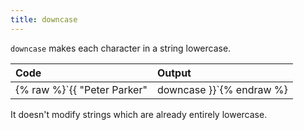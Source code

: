 ```yaml
---
title: downcase
---
```


`downcase` makes each character in a string lowercase.

| Code                                                   | Output           |
|:-------------------------------------------------------|:-----------------|
| {% raw %}`{{ "Peter Parker" | downcase }}`{% endraw %} | `"peter parker"` |

It doesn't modify strings which are already entirely lowercase.
